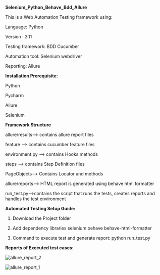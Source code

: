 **Selenium_Python_Behave_Bdd_Allure**


This is a Web Automation Testing framework using:

Language: Python

Version : 3.11

Testing framework: BDD Cucumber

Automation tool: Selenium webdriver

Reporting: Allure



**Installation Prerequisite:**

Python

Pycharm

Allure

Selenium



**Framework Structure**

allure/results--> contains allure report files

feature --> contains cucumber feature files

environment.py --> contains Hooks methods

steps --> contains Step Definition files

PageObjects--> Contains Locator and methods

allure/reports--> HTML report is generated using behave html formatter

run_test.py-->contains the script that runs the tests, creates reports and handles the test environment




**Automated Testing Setup Guide:**
1. Download the Project folder

2. Add dependency libraries
    selenium
    behave
    behave-html-formatter

3. Command to execute test and generate report:
    python run_test.py      

**Reports of Executed test cases:**

![allure_report_2](https://github.com/pallavipim/Assignment-demo-blaze/assets/154401604/c0274594-4e9d-474d-b8e7-305116d13ff5)


![allure_report_1](https://github.com/pallavipim/Assignment-demo-blaze/assets/154401604/0e5eeda1-7445-4160-afe1-af21836596d8)


